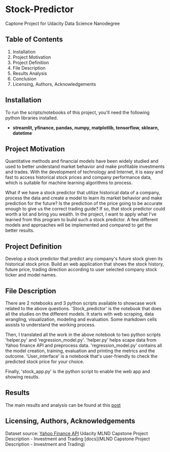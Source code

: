 # Stock-Predictor
Captone Project for Udacity Data Science Nanodegree 

## **Table of Contents**
1. Installation 
2. Project Motivation
3. Project Definition
4. File Description
5. Results Analysis
6. Conclusion
7. Licensing, Authors, Acknowledgements

## **Installation**
To run the scripts/notebooks of this project, you'll need the following python libraries installed.
* **streamlit, yfinance, pandas, numpy, matplotlib, tensorflow, sklearn, datetime**

## **Project Motivation**
Quantitative methods and financial models have been widely studied and used to better understand market behavior and make profitable investments and trades. With the development of technology and Internet, it is easy and fast to access historical stock prices and company performance data, which is suitable for machine learning algorithms to process.

What if we have a stock predictor that utilize historical data of a company, process the data and create a model to learn its market behavior and make prediction for the future? Is the prediction of the price going to be accurate enough to give us the correct trading guide? If so, that stock predictor could worth a lot and bring you wealth.
In the project, I want to apply what I've learned from this program to build such a stock predictor. A few different models and approaches will be implemented and compared to get the better results. 

## **Project Definition**
Develop a stock predictor that predict any company's future stock given its historical stock price. Build an web application that shows the stock history, future price, trading direction according to user selected company stock ticker and model names. 

## **File Description**
There are 2 notebooks and 3 python scripts available to showcase work related to the above questions. 'Stock_predictor' is the notebook that does all the studies on the different models. It starts with web scraping, data wrangling, visualization, modeling and evaluation. Some markdown cells assists to understand the working process.

Then, I translated all the work in the above notebook to two python scripts 'helper.py' and 'regression_model.py'. 'helper.py' helps scape data from Yahoo finance API and preprocess data. 'regression_model.py' contains all the model creation, training, evaluation and printing the metrics and the outcome. 'User_interface' is a notebook that's user-friendly to check the predicted stock price for your choice. 

Finally, 'stock_app.py' is the python script to enable the web app and showing resutls.

## **Results**
The main results and analysis can be found at this [post](https://micluan41.medium.com/how-does-the-covid-progress-in-the-us-a75d18f477de)

## **Licensing, Authors, Acknowledgements**
Dataset source: [Yahoo Finance API](https://finance.yahoo.com/)
Udacity MLND Capstone Project Description - Investment and Trading [docs](MLND Capstone Project Description - Investment and Trading)
